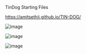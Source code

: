 TinDog Starting Files


https://amitsethii.github.io/TIN-DOG/

![image](https://user-images.githubusercontent.com/49728020/211152657-56876c98-bb1a-420c-843f-4af5f4ae03ab.png)

![image](https://user-images.githubusercontent.com/49728020/211152677-5d737fed-dbc9-407a-bef1-0756836c0a7b.png)

![image](https://user-images.githubusercontent.com/49728020/211152693-36f3aefd-1d61-4230-b057-307e3651c3ff.png)

